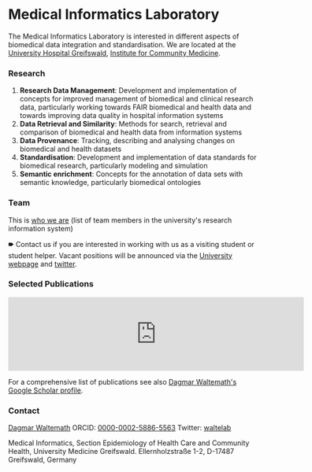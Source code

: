 # Medical Informatics Laboratory
The Medical Informatics Laboratory is interested in different aspects of biomedical data integration and standardisation. We are located at the [University Hospital Greifswald](https://www.medizin.uni-greifswald.de/de/home/), [Institute for Community Medicine](http://www2.medizin.uni-greifswald.de/icm/index.php?id=334). 


### Research

1. **Research Data Management**: Development and implementation of concepts for improved management of biomedical and clinical research data, particularly working towards FAIR biomedical and health data and towards improving data quality in hospital information systems 
2. **Data Retrieval and Similarity**:	Methods for search, retrieval and comparison of biomedical and health data from information systems
3. **Data Provenance**:	Tracking, describing and analysing changes on biomedical and health datasets
4. **Standardisation**:	Development and implementation of data standards for biomedical research, particularly modeling and simulation
5. **Semantic enrichment**:	Concepts for the annotation of data sets with semantic knowledge, particularly biomedical ontologies

### Team 

This is [who we are](https://www.fis.med.uni-greifswald.de/FIS/init_rgap_browser.action?rgap=27) (list of team members in the university's research information system) 

&#129078; Contact us if you are interested in working with us as a visiting student or student helper. Vacant positions will be announced via the [University webpage](https://www.medizin.uni-greifswald.de/de/karriere/stellenangebote/) and [twitter](https://twitter.com/waltelab). 

### Selected Publications

<iframe src="https://www.fis.med.uni-greifswald.de/FIS/init_external_pubs.action?auth=ngpocpv7uc2ss&pubs=01234567&start=2014&request_locale=en" style="border: none; overflow: auto; width: 600px;"></iframe>

For a comprehensive list of publications see also [Dagmar Waltemath's Google Scholar profile](https://scholar.google.com/citations?user=wmBwmLIAAAAJ&hl=en&oi=sra).

### Contact

[Dagmar Waltemath](https://www.fis.med.uni-greifswald.de/FIS/init_person_browser.action?pers_id=ngpocpv7uc2ss) 
ORCID: [0000-0002-5886-5563](https://orcid.org/0000-0002-5886-5563) Twitter: [waltelab](https://twitter.com/waltelab)

Medical Informatics, Section Epidemiology of Health Care and Community Health, University Medicine Greifswald. 
Ellernholzstraße 1-2, D-17487 Greifswald, Germany
